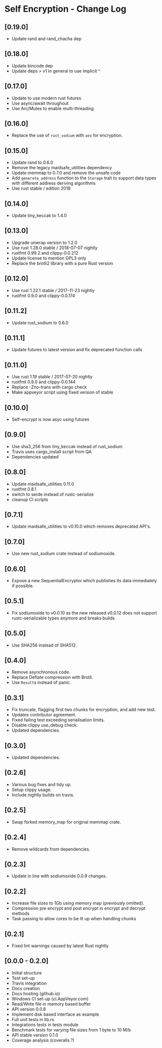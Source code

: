# Self Encryption - Change Log

## [0.19.0]

- Update rand and rand_chacha dep

## [0.18.0]

- Update bincode dep
- Update deps > v1 in general to use implicit ^

## [0.17.0]

- Update to use modern rust futures
- Use async/await throughout
- Use Arc/Mutex to enable multi-threading


## [0.16.0]

- Replace the use of `rust_sodium` with `aes` for encryption.

## [0.15.0]

- Update rand to 0.6.0
- Remove the legacy maidsafe_utilities dependency
- Update memmap to 0.7.0 and remove the unsafe code
- Add `generate_address` function to the `Storage` trait to support data types with different address deriving algorithms
- Use rust stable / edition 2018

## [0.14.0]

- Update tiny_keccak to 1.4.0

## [0.13.0]
- Upgrade unwrap version to 1.2.0
- Use rust 1.28.0 stable / 2018-07-07 nightly
- rustfmt 0.99.2 and clippy-0.0.212
- Update license to mention GPL3 only
- Replace the brotli2 library with a pure Rust version

## [0.12.0]
- Use rust 1.22.1 stable / 2017-11-23 nightly
- rustfmt 0.9.0 and clippy-0.0.174

## [0.11.2]
- Update rust_sodium to 0.6.0

## [0.11.1]
- Update futures to latest version and fix deprecated function calls

## [0.11.0]
- Use rust 1.19 stable / 2017-07-20 nightly
- rustfmt 0.9.0 and clippy-0.0.144
- Replace -Zno-trans with cargo check
- Make appveyor script using fixed version of stable

## [0.10.0]
- Self-encrypt is now asyc using futures

## [0.9.0]
- Use sha3_256 from tiny_keccak instead of rust_sodium
- Travis uses cargo_install script from QA
- Dependencies updated

## [0.8.0]
- Update maidsafe_utilities 0.11.0
- rustfmt 0.8.1
- switch to serde instead of rustc-serialize
- cleanup CI scripts

## [0.7.1]
- Update maidsafe_utilities to v0.10.0 which removes deprecated API's.

## [0.7.0]
- Use new rust_sodium crate instead of sodiumoxide.

## [0.6.0]
- Expose a new SequentialEncryptor which publishes its data immediately if possible.

## [0.5.1]
- Fix sodiumoxide to v0.0.10 as the new released v0.0.12 does not support rustc-serializable types anymore and breaks builds

## [0.5.0]
- Use SHA256 instead of SHA512.

## [0.4.0]
- Remove asynchronous code.
- Replace Deflate compression with Brotli.
- Use `Result`s instead of panic.

## [0.3.1]
- Fix truncate, flagging first two chunks for encryption, and add new test.
- Updates contributor agreement.
- Fixed failing test exceeding serialisation limits.
- Disable clippy use_debug check.
- Updated dependencies.

## [0.3.0]
- Updated dependencies.

## [0.2.6]
- Various bug fixes and tidy up.
- Setup clippy usage.
- Include nightly builds on travis.

## [0.2.5]
- Swap forked memory_map for original memmap crate.

## [0.2.4]
- Remove wildcards from dependencies.

## [0.2.3]
- Update in line with sodiumoxide 0.0.9 changes.

## [0.2.2]
- Increase file sizes to 1Gb using memory map (previously omitted).
- Compression pre encrypt and post encrypt in encrypt and decrypt methods
- Task passing to allow cores to be lit up when handling chunks

## [0.2.1]
- Fixed lint warnings caused by latest Rust nightly

## [0.0.0 - 0.2.0]
- Initial structure
- Test set-up
- Travis integration
- Docs creation
- Docs hosting (github.io)
- Windows CI set-up (ci.AppVeyor.com)
- Read/Write file in memory based buffer
- API version 0.0.8
- Implement disk based interface as example
- Full unit tests in lib.rs
- Integrations tests in tests module
- Benchmark tests for varying file sizes from 1 byte to 10 M/b
- API stable version 0.1.0
- Coverage analysis (coveralls ?)
